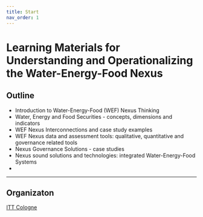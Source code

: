 ```yaml
---
title: Start
nav_order: 1
---
```


# Learning Materials for Understanding and Operationalizing the Water-Energy-Food Nexus
## Outline
- Introduction to Water-Energy-Food (WEF) Nexus Thinking
- Water, Energy and Food Securities - concepts, dimensions and indicators
- WEF Nexus Interconnections and case study examples
- WEF Nexus data and assessment tools: qualitative, quantitative and governance related tools
- Nexus Governance Solutions - case studies
- Nexus sound solutions and technologies: integrated Water-Energy-Food Systems
- 
___
## Organizaton
[ITT Cologne](https://www.tt.th-koeln.de/)
